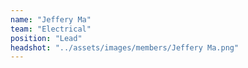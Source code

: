 ```yaml
---
name: "Jeffery Ma"
team: "Electrical"
position: "Lead"
headshot: "../assets/images/members/Jeffery Ma.png"
---
```

